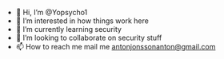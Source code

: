 - 👋 Hi, I’m @Yopsycho1
- 👀 I’m interested in how things work here
- 🌱 I’m currently learning security
- 💞️ I’m looking to collaborate on security stuff
- 📫 How to reach me mail me antonjonssonanton@gmail.com

<!---
Yopsycho1/Yopsycho1 is a ✨ special ✨ repository because its `README.md` (this file) appears on your GitHub profile.
You can click the Preview link to take a look at your changes.
--->
